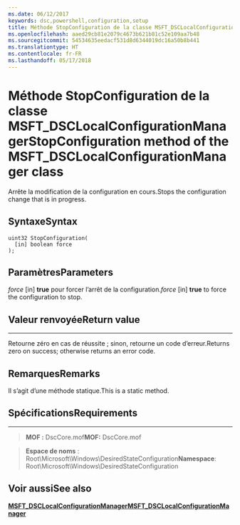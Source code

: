 ```yaml
---
ms.date: 06/12/2017
keywords: dsc,powershell,configuration,setup
title: Méthode StopConfiguration de la classe MSFT_DSCLocalConfigurationManager
ms.openlocfilehash: aaed29cb81e2079c4673b621b81c52e109aa7b48
ms.sourcegitcommit: 54534635eedacf531d8d6344019dc16a50b8b441
ms.translationtype: HT
ms.contentlocale: fr-FR
ms.lasthandoff: 05/17/2018
---
```

# <a name="stopconfiguration-method-of-the-msftdsclocalconfigurationmanager-class"></a><span data-ttu-id="e002c-103">Méthode StopConfiguration de la classe MSFT_DSCLocalConfigurationManager</span><span class="sxs-lookup"><span data-stu-id="e002c-103">StopConfiguration method of the MSFT_DSCLocalConfigurationManager class</span></span>

<span data-ttu-id="e002c-104">Arrête la modification de la configuration en cours.</span><span class="sxs-lookup"><span data-stu-id="e002c-104">Stops the configuration change that is in progress.</span></span>

<a name="syntax"></a><span data-ttu-id="e002c-105">Syntaxe</span><span class="sxs-lookup"><span data-stu-id="e002c-105">Syntax</span></span>
------

```mof
uint32 StopConfiguration(
  [in] boolean force
);
```

<a name="parameters"></a><span data-ttu-id="e002c-106">Paramètres</span><span class="sxs-lookup"><span data-stu-id="e002c-106">Parameters</span></span>
----------

<span data-ttu-id="e002c-107">*force* \[in\] **true** pour forcer l’arrêt de la configuration.</span><span class="sxs-lookup"><span data-stu-id="e002c-107">*force* \[in\] **true** to force the configuration to stop.</span></span>

## <a name="return-value"></a><span data-ttu-id="e002c-108">Valeur renvoyée</span><span class="sxs-lookup"><span data-stu-id="e002c-108">Return value</span></span>
------------

<span data-ttu-id="e002c-109">Retourne zéro en cas de réussite ; sinon, retourne un code d’erreur.</span><span class="sxs-lookup"><span data-stu-id="e002c-109">Returns zero on success; otherwise returns an error code.</span></span>

## <a name="remarks"></a><span data-ttu-id="e002c-110">Remarques</span><span class="sxs-lookup"><span data-stu-id="e002c-110">Remarks</span></span>

<span data-ttu-id="e002c-111">Il s’agit d’une méthode statique.</span><span class="sxs-lookup"><span data-stu-id="e002c-111">This is a static method.</span></span>

## <a name="requirements"></a><span data-ttu-id="e002c-112">Spécifications</span><span class="sxs-lookup"><span data-stu-id="e002c-112">Requirements</span></span>
------------
><span data-ttu-id="e002c-113">**MOF :** DscCore.mof</span><span class="sxs-lookup"><span data-stu-id="e002c-113">**MOF:** DscCore.mof</span></span>

><span data-ttu-id="e002c-114">**Espace de noms** : Root\Microsoft\Windows\DesiredStateConfiguration</span><span class="sxs-lookup"><span data-stu-id="e002c-114">**Namespace**: Root\Microsoft\Windows\DesiredStateConfiguration</span></span>


## <a name="see-also"></a><span data-ttu-id="e002c-115">Voir aussi</span><span class="sxs-lookup"><span data-stu-id="e002c-115">See also</span></span>


[<span data-ttu-id="e002c-116">**MSFT_DSCLocalConfigurationManager**</span><span class="sxs-lookup"><span data-stu-id="e002c-116">**MSFT_DSCLocalConfigurationManager**</span></span>](msft-dsclocalconfigurationmanager.md)
